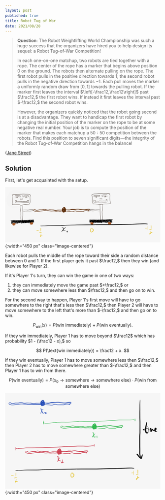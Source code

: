 ```yaml
---
layout: post
published: true
title: Robot Tug of War
date: 2021/08/28
---
```


>**Question**: The Robot Weightlifting World Championship was such a huge success that the organizers have hired you to help design its sequel: a Robot Tug-of-War Competition!
>
>In each one-on-one matchup, two robots are tied together with a rope. The center of the rope has a marker that begins above position 0 on the ground. The robots then alternate pulling on the rope. The first robot pulls in the positive direction towards 1; the second robot pulls in the negative direction towards $-1.$ Each pull moves the marker a uniformly random draw from $\left[0,1\right]$ towards the pulling robot. If the marker first leaves the interval $\left[-\frac12,\frac12\right]$ past $\frac12,$ the first robot wins. If instead it first leaves the interval past $-\frac12,$ the second robot wins.
>
>However, the organizers quickly noticed that the robot going second is at a disadvantage. They want to handicap the first robot by changing the initial position of the marker on the rope to be at some negative real number. Your job is to compute the position of the marker that makes each matchup a $50:50$ competition between the robots. Find this position to seven significant digits—the integrity of the Robot Tug-of-War Competition hangs in the balance!

<!--more-->

([Jane Street](https://www.janestreet.com/puzzles/current-puzzle/))

## Solution

First, let's get acquainted with the setup. 

![](/img/2021-08-28-tug-of-war-diagram.png){:width="450 px" class="image-centered"}

Each robot pulls the middle of the rope toward their side a random distance between $0$ and $1.$ If the first player gets it past $\frac12,$ then they win (and likewise for Player 2). 

<!-- This means that each player has the potential to end the game in one turn (since $\frac12 - \left(-\frac12\right) = 1$).  -->

If it's Player 1's turn, they can win the game in one of two ways:

1. they can immediately move the game past $+\frac12,$ or
2. they can move somewhere less than $\frac12,$ and then go on to win.

For the second way to happen, Player 1's first move will have to go somewhere to the right that's less then $\frac12,$ then Player 2 will have to move somewhere to the left that's more than $-\frac12,$ and then go on to win. 

$$
P_\text{win}(x) = P(\text{win immediately}) + P(\text{win eventually}).
$$

If they win immediately, Player 1 has to move beyond $\frac12$ which has probability $1 - (\frac12 - x),$ so

$$
P(\text{win immediately}) = \frac12 + x.
$$

If they win eventually, Player 1 has to move somewhere less then $\frac12,$ then Player 2 has to move somewhere greater than $-\frac12,$ and then Player 1 has to win from there. 

$$
P(\text{win eventually}) = P(x_0\rightarrow\text{somewhere}\rightarrow\text{somewhere else})\cdot P(\text{win from somewhere else})
$$

![](/img/2021-08-28-tug-of-war-integration-bounds.png){:width="450 px" class="image-centered"}

<br>
